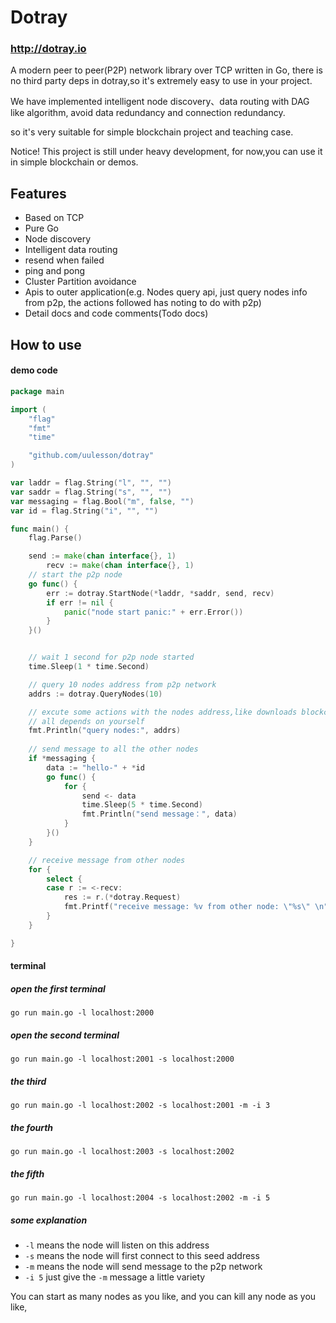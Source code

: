 # Dotray 
### http://dotray.io
A modern peer to peer(P2P) network library over TCP written in Go, there is no third party deps in dotray,so it's extremely easy to use in your project.

We have implemented  intelligent node discovery、data routing with DAG like algorithm, avoid data redundancy and connection redundancy.

so it's very suitable for simple blockchain project and teaching case.

Notice! This project is still under heavy development, for now,you can use it in simple blockchain or demos.

## Features
- Based on TCP
- Pure Go
- Node discovery
- Intelligent data routing
- resend when failed
- ping and pong
- Cluster Partition avoidance
- Apis to outer application(e.g. Nodes query api, just query nodes info from p2p, the actions followed has noting to do with p2p)
- Detail docs and code comments(Todo docs)

## How to use
#### demo code
```go
package main

import (
	"flag"
	"fmt"
	"time"

	"github.com/uulesson/dotray"
)

var laddr = flag.String("l", "", "")
var saddr = flag.String("s", "", "")
var messaging = flag.Bool("m", false, "")
var id = flag.String("i", "", "")

func main() {
	flag.Parse()

	send := make(chan interface{}, 1)
        recv := make(chan interface{}, 1)
    // start the p2p node
	go func() {
		err := dotray.StartNode(*laddr, *saddr, send, recv)
		if err != nil {
			panic("node start panic:" + err.Error())
		}
	}()


	// wait 1 second for p2p node started
	time.Sleep(1 * time.Second)

	// query 10 nodes address from p2p network
	addrs := dotray.QueryNodes(10)

    // excute some actions with the nodes address,like downloads blockchain from these nodes
    // all depends on yourself
    fmt.Println("query nodes:", addrs)
    
    // send message to all the other nodes
	if *messaging {
		data := "hello-" + *id
		go func() {
			for {
				send <- data
				time.Sleep(5 * time.Second)
				fmt.Println("send message：", data)
			}
		}()
	}

    // receive message from other nodes
	for {
		select {
		case r := <-recv:
			res := r.(*dotray.Request)
			fmt.Printf("receive message: %v from other node: \"%s\" \n", res.Data, res.From)
		}
	}

}
```

#### terminal
##### open the first terminal
```
go run main.go -l localhost:2000
```

##### open the second terminal
```
go run main.go -l localhost:2001 -s localhost:2000 
``` 

##### the third
```
go run main.go -l localhost:2002 -s localhost:2001 -m -i 3
```

##### the fourth
```
go run main.go -l localhost:2003 -s localhost:2002
```

##### the fifth
```
go run main.go -l localhost:2004 -s localhost:2002 -m -i 5
```

##### some explanation
- `-l` means the node will listen on this address
- `-s` means the node will first connect to this seed address
- `-m` means the node will send message to the p2p network
- `-i 5` just give the `-m` message a little variety

You can start as many nodes as you like, and you can kill any node as you like,